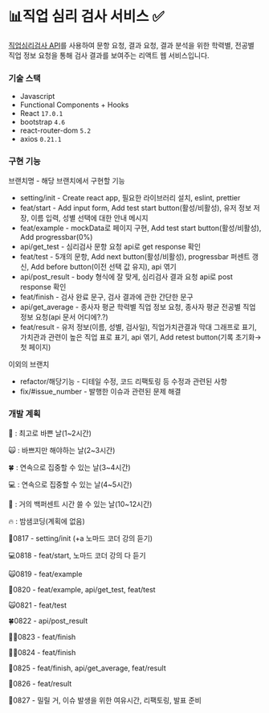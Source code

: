 # 📊직업 심리 검사 서비스 ✅

[직업심리검사 API](https://www.career.go.kr/cnet/front/openapi/openApiTestCenter.do)를 사용하여 문항 요청, 결과 요청, 결과 분석을 위한 학력별, 전공별 직업 정보 요청을 통해 검사 결과를 보여주는 리액트 웹 서비스입니다.

### 기술 스택

- Javascript
- Functional Components + Hooks
- React `17.0.1`
- bootstrap `4.6`
- react-router-dom `5.2`
- axios `0.21.1`

### 구현 기능

브랜치명 - 해당 브랜치에서 구현할 기능

- setting/init - Create react app, 필요한 라이브러리 설치, eslint, prettier
- feat/start - Add input form, Add test start button(활성/비활성), 유저 정보 저장, 이름 입력, 성별 선택에 대한 안내 메시지
- feat/example - mockData로 페이지 구현, Add test start button(활성/비활성), Add progressbar(0%)
- api/get_test - 심리검사 문항 요청 api로 get response 확인
- feat/test - 5개의 문항, Add next button(활성/비활성), progressbar 퍼센트 갱신, Add before button(이전 선택 값 유지), api 엮기
- api/post_result - body 형식에 잘 맞게, 심리검사 결과 요청 api로 post response 확인
- feat/finish - 검사 완료 문구, 검사 결과에 관한 간단한 문구
- api/get_average - 종사자 평균 학력별 직업 정보 요청, 종사자 평균 전공별 직업 정보 요청(api 문서 어디에?.?)
- feat/result - 유저 정보(이름, 성별, 검사일), 직업가치관결과 막대 그래프로 표기, 가치관과 관련이 높은 직업 표로 표기, api 엮기, Add retest button(기록 초기화→첫 페이지)

이외의 브랜치

- refactor/해당기능 - 디테일 수정, 코드 리팩토링 등 수정과 관련된 사항
- fix/#issue_number - 발행한 이슈과 관련된 문제 해결

### 개발 계획

💩 : 최고로 바쁜 날(1~2시간)

🙀 : 바쁘지만 해야하는 날(2~3시간)

🍀 : 연속으로 집중할 수 있는 날(3~4시간)

💻 : 연속으로 집중할 수 있는 날(4~5시간)

💯 : 거의 백퍼센트 시간 쓸 수 있는 날(10~12시간)

🔥 : 밤샘코딩(계획에 없음)


💩0817 - setting/init (+a 노마드 코더 강의 듣기)

💻0818 - feat/start, 노마드 코더 강의 다 듣기

🙀0819 - feat/example

💯0820 - feat/example, api/get_test, feat/test

🙀0821 - feat/test

🍀0822 - api/post_result

💩💩0823 - feat/finish

💩💩0824 - feat/finish

💯0825 - feat/finish, api/get_average, feat/result

💩0826 - feat/result

💯0827 - 밀릴 거, 이슈 발생을 위한 여유시간, 리팩토링, 발표 준비